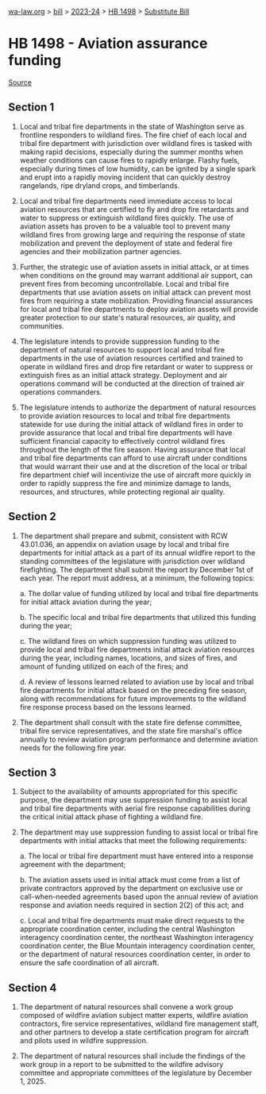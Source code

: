 [wa-law.org](/) > [bill](/bill/) > [2023-24](/bill/2023-24/) > [HB 1498](/bill/2023-24/hb/1498/) > [Substitute Bill](/bill/2023-24/hb/1498/S/)

# HB 1498 - Aviation assurance funding

[Source](http://lawfilesext.leg.wa.gov/biennium/2023-24/Pdf/Bills/House%20Bills/1498-S.pdf)

## Section 1
1. Local and tribal fire departments in the state of Washington serve as frontline responders to wildland fires. The fire chief of each local and tribal fire department with jurisdiction over wildland fires is tasked with making rapid decisions, especially during the summer months when weather conditions can cause fires to rapidly enlarge. Flashy fuels, especially during times of low humidity, can be ignited by a single spark and erupt into a rapidly moving incident that can quickly destroy rangelands, ripe dryland crops, and timberlands.

2. Local and tribal fire departments need immediate access to local aviation resources that are certified to fly and drop fire retardants and water to suppress or extinguish wildland fires quickly. The use of aviation assets has proven to be a valuable tool to prevent many wildland fires from growing large and requiring the response of state mobilization and prevent the deployment of state and federal fire agencies and their mobilization partner agencies.

3. Further, the strategic use of aviation assets in initial attack, or at times when conditions on the ground may warrant additional air support, can prevent fires from becoming uncontrollable. Local and tribal fire departments that use aviation assets on initial attack can prevent most fires from requiring a state mobilization. Providing financial assurances for local and tribal fire departments to deploy aviation assets will provide greater protection to our state's natural resources, air quality, and communities.

4. The legislature intends to provide suppression funding to the department of natural resources to support local and tribal fire departments in the use of aviation resources certified and trained to operate in wildland fires and drop fire retardant or water to suppress or extinguish fires as an initial attack strategy. Deployment and air operations command will be conducted at the direction of trained air operations commanders.

5. The legislature intends to authorize the department of natural resources to provide aviation resources to local and tribal fire departments statewide for use during the initial attack of wildland fires in order to provide assurance that local and tribal fire departments will have sufficient financial capacity to effectively control wildland fires throughout the length of the fire season. Having assurance that local and tribal fire departments can afford to use aircraft under conditions that would warrant their use and at the discretion of the local or tribal fire department chief will incentivize the use of aircraft more quickly in order to rapidly suppress the fire and minimize damage to lands, resources, and structures, while protecting regional air quality.

## Section 2
1. The department shall prepare and submit, consistent with RCW 43.01.036, an appendix on aviation usage by local and tribal fire departments for initial attack as a part of its annual wildfire report to the standing committees of the legislature with jurisdiction over wildland firefighting. The department shall submit the report by December 1st of each year. The report must address, at a minimum, the following topics:

    a. The dollar value of funding utilized by local and tribal fire departments for initial attack aviation during the year;

    b. The specific local and tribal fire departments that utilized this funding during the year;

    c. The wildland fires on which suppression funding was utilized to provide local and tribal fire departments initial attack aviation resources during the year, including names, locations, and sizes of fires, and amount of funding utilized on each of the fires; and

    d. A review of lessons learned related to aviation use by local and tribal fire departments for initial attack based on the preceding fire season, along with recommendations for future improvements to the wildland fire response process based on the lessons learned.

2. The department shall consult with the state fire defense committee, tribal fire service representatives, and the state fire marshal's office annually to review aviation program performance and determine aviation needs for the following fire year.

## Section 3
1. Subject to the availability of amounts appropriated for this specific purpose, the department may use suppression funding to assist local and tribal fire departments with aerial fire response capabilities during the critical initial attack phase of fighting a wildland fire.

2. The department may use suppression funding to assist local or tribal fire departments with initial attacks that meet the following requirements:

    a. The local or tribal fire department must have entered into a response agreement with the department;

    b. The aviation assets used in initial attack must come from a list of private contractors approved by the department on exclusive use or call-when-needed agreements based upon the annual review of aviation response and aviation needs required in section 2(2) of this act; and

    c. Local and tribal fire departments must make direct requests to the appropriate coordination center, including the central Washington interagency coordination center, the northeast Washington interagency coordination center, the Blue Mountain interagency coordination center, or the department of natural resources coordination center, in order to ensure the safe coordination of all aircraft.

## Section 4
1. The department of natural resources shall convene a work group composed of wildfire aviation subject matter experts, wildfire aviation contractors, fire service representatives, wildland fire management staff, and other partners to develop a state certification program for aircraft and pilots used in wildfire suppression.

2. The department of natural resources shall include the findings of the work group in a report to be submitted to the wildfire advisory committee and appropriate committees of the legislature by December 1, 2025.
